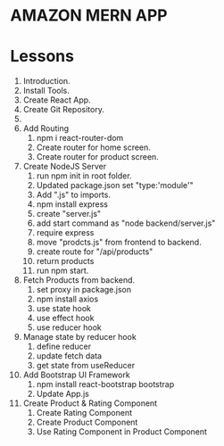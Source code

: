 # AMAZON MERN APP

# Lessons

1. Introduction.
2. Install Tools.
3. Create React App.
4. Create Git Repository.
5.
6. Add Routing
   1. npm i react-router-dom
   2. Create router for home screen.
   3. Create router for product screen.
7. Create NodeJS Server
   1. run npm init in root folder.
   2. Updated package.json set "type:'module'"
   3. Add ".js" to imports.
   4. npm install express
   5. create "server.js"
   6. add start command as "node backend/server.js"
   7. require express
   8. move "prodcts.js" from frontend to backend.
   9. create route for "/api/products"
   10. return products
   11. run npm start.
8. Fetch Products from backend.
   1. set proxy in package.json
   2. npm install axios
   3. use state hook
   4. use effect hook
   5. use reducer hook
9. Manage state by reducer hook
   1. define reducer
   2. update fetch data
   3. get state from useReducer
10. Add Bootstrap UI Framework
    1. npm install react-bootstrap bootstrap
    2. Update App.js
11. Create Product & Rating Component
    1. Create Rating Component
    2. Create Product Component
    3. Use Rating Component in Product Component
